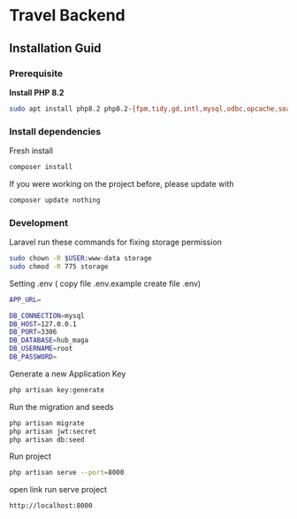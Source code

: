 # Travel Backend

## Installation Guid

### Prerequisite
**Install PHP 8.2**
```bash
sudo apt install php8.2 php8.2-{fpm,tidy,gd,intl,mysql,odbc,opcache,soap,dev,curl,bz2,bcmath,json,mbstring,xml,zip,memcached} php-redis
```

### Install dependencies
Fresh install
```bash
composer install
```

If you were working on the project before, please update with
```bash
composer update nothing
```

### Development

Laravel run these commands for fixing storage permission
```bash
sudo chown -R $USER:www-data storage
sudo chmod -R 775 storage
```
Setting .env ( copy file .env.example create file .env)
```bash
APP_URL=

DB_CONNECTION=mysql
DB_HOST=127.0.0.1
DB_PORT=3306
DB_DATABASE=hub_maga
DB_USERNAME=root
DB_PASSWORD=

```

Generate a new Application Key
```bash
php artisan key:generate
```

Run the migration and seeds
```bash
php artisan migrate
php artisan jwt:secret
php artisan db:seed
```

Run project
```bash
php artisan serve --port=8000
```
open link run serve project
```bash
http://localhost:8000
```
